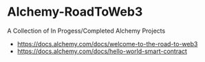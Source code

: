 # Alchemy-RoadToWeb3
A Collection of In Progess/Completed Alchemy Projects
- https://docs.alchemy.com/docs/welcome-to-the-road-to-web3
- https://docs.alchemy.com/docs/hello-world-smart-contract
